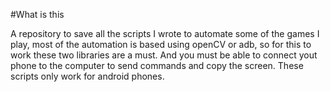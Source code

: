 #What is this

A repository to save all the scripts I wrote to automate some of the games I play, most of the automation is based using openCV or adb, so for this to work 
these two libraries are a must. And you must be able to connect yout phone to the computer to send commands and copy the screen. 
These scripts only work for android phones.
